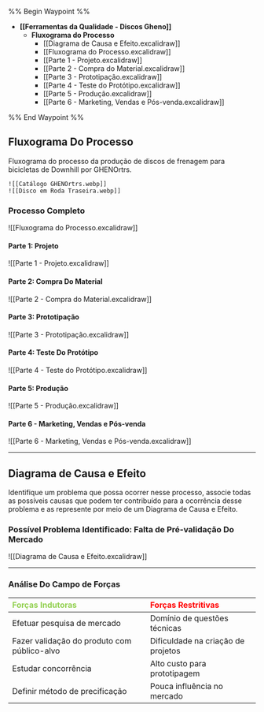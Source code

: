 %% Begin Waypoint %%

- **[[Ferramentas da Qualidade - Discos Gheno]]**
	- **Fluxograma do Processo**
		- [[Diagrama de Causa e Efeito.excalidraw]]
		- [[Fluxograma do Processo.excalidraw]]
		- [[Parte 1 - Projeto.excalidraw]]
		- [[Parte 2 - Compra do Material.excalidraw]]
		- [[Parte 3 - Prototipação.excalidraw]]
		- [[Parte 4 - Teste do Protótipo.excalidraw]]
		- [[Parte 5 - Produção.excalidraw]]
		- [[Parte 6 - Marketing, Vendas e Pós-venda.excalidraw]]

%% End Waypoint %%

## Fluxograma Do Processo

Fluxograma do processo da produção de discos de frenagem para bicicletas de Downhill por GHENOrtrs.

```image-layout-a
![[Catálogo GHENOrtrs.webp]]
![[Disco em Roda Traseira.webp]]
```

### Processo Completo

![[Fluxograma do Processo.excalidraw]]

#### Parte 1: Projeto

![[Parte 1 - Projeto.excalidraw]]

#### Parte 2: Compra Do Material

![[Parte 2 - Compra do Material.excalidraw]]

#### Parte 3: Prototipação

![[Parte 3 - Prototipação.excalidraw]]

#### Parte 4: Teste Do Protótipo

![[Parte 4 - Teste do Protótipo.excalidraw]]

#### Parte 5: Produção

![[Parte 5 - Produção.excalidraw]]

#### Parte 6 - Marketing, Vendas e Pós-venda

![[Parte 6 - Marketing, Vendas e Pós-venda.excalidraw]]

---

## Diagrama de Causa e Efeito

Identifique um problema que possa ocorrer nesse processo, associe todas as possíveis causas que podem ter contribuído para a ocorrência desse problema e as represente por meio de um Diagrama de Causa e Efeito.

### Possível Problema Identificado: Falta de Pré-validação Do Mercado

![[Diagrama de Causa e Efeito.excalidraw]]

---

### Análise Do Campo de Forças

| <span style="color:rgb(146, 208, 80)">Forças Indutoras</span> | <span style="color:rgb(255, 0, 0)">Forças Restritivas</span> |
|:------------------------------------------------------------- |:------------------------------------------------------------ |
| Efetuar pesquisa de mercado                                   | Domínio de questões técnicas                                 |
| Fazer validação do produto com público-alvo                   | Dificuldade na criação de projetos                           |
| Estudar concorrência                                          | Alto custo para prototipagem                                 |
| Definir método de precificação                                | Pouca influência no mercado                                  |
